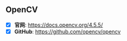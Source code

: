 ## OpenCV

- [x] **官网**: https://docs.opencv.org/4.5.5/  
- [x] **GitHub**: https://github.com/opencv/opencv 
